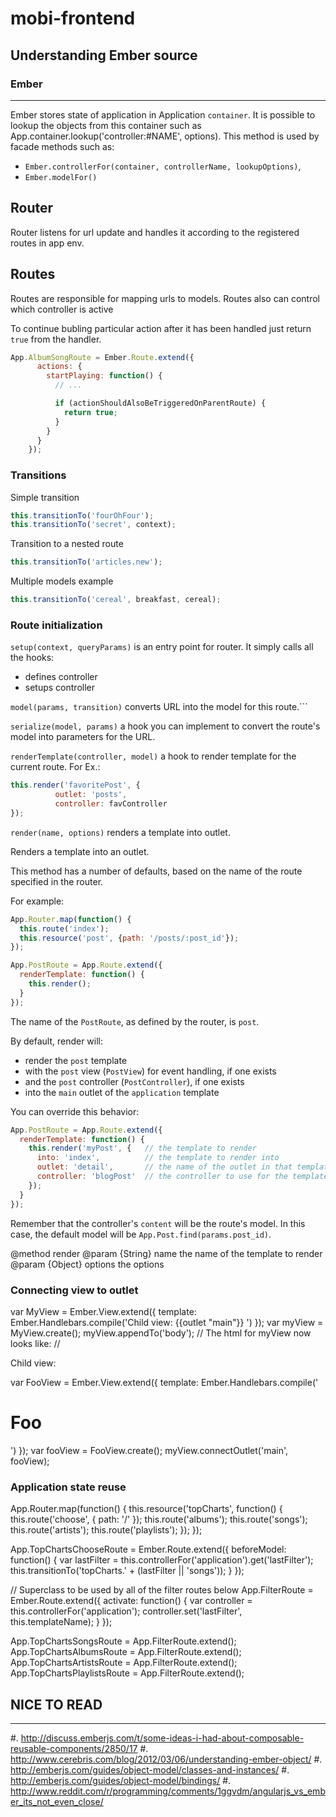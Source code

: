 mobi-frontend
=============

## Understanding Ember source

### Ember
---------

Ember stores state of application in Application `container`. It is possible to lookup the objects from this container such as App.container.lookup('controller:#NAME', options). This method is used by facade methods such as:
* ```Ember.controllerFor(container, controllerName, lookupOptions)```,
* ```Ember.modelFor()```

## Router

Router listens for url update and handles it according to the registered routes in app env.



Routes
------

Routes are responsible for mapping urls to models. Routes also can control which controller is active

To continue bubling particular action after it has been handled just return `true` from the handler.
```js
App.AlbumSongRoute = Ember.Route.extend({
      actions: {
        startPlaying: function() {
          // ...

          if (actionShouldAlsoBeTriggeredOnParentRoute) {
            return true;
          }
        }
      }
    });
```

### Transitions

Simple transition

```javascript
this.transitionTo('fourOhFour');
this.transitionTo('secret', context);
```

Transition to a nested route

```javascript
this.transitionTo('articles.new');
```

Multiple models example

```javascript
this.transitionTo('cereal', breakfast, cereal);
```

### Route initialization

```setup(context, queryParams)``` is an entry point for router. It simply calls all the hooks:
* defines controller
* setups controller

```model(params, transition)``` converts URL into the model for this route.```

```serialize(model, params)``` a hook you can implement to convert the route's model into parameters for the URL.

```renderTemplate(controller, model)``` a hook to render template for the current route. For Ex.:

```javascript
this.render('favoritePost', {
          outlet: 'posts',
          controller: favController
});
```

```render(name, options)``` renders a template into outlet.

Renders a template into an outlet.

This method has a number of defaults, based on the name of the route specified in the router.

For example:

```js
App.Router.map(function() {
  this.route('index');
  this.resource('post', {path: '/posts/:post_id'});
});

App.PostRoute = App.Route.extend({
  renderTemplate: function() {
    this.render();
  }
});
```

The name of the `PostRoute`, as defined by the router, is `post`.

By default, render will:

* render the `post` template
* with the `post` view (`PostView`) for event handling, if one exists
* and the `post` controller (`PostController`), if one exists
* into the `main` outlet of the `application` template

You can override this behavior:

```js
App.PostRoute = App.Route.extend({
  renderTemplate: function() {
    this.render('myPost', {   // the template to render
      into: 'index',          // the template to render into
      outlet: 'detail',       // the name of the outlet in that template
      controller: 'blogPost'  // the controller to use for the template
    });
  }
});
```

Remember that the controller's `content` will be the route's model. In
this case, the default model will be `App.Post.find(params.post_id)`.

@method render
@param {String} name the name of the template to render
@param {Object} options the options

### Connecting view to outlet

var MyView = Ember.View.extend({
  template: Ember.Handlebars.compile('Child view: {{outlet "main"}} ')
});
var myView = MyView.create();
myView.appendTo('body');
// The html for myView now looks like:
// <div id="ember228" class="ember-view">Child view: </div>

var FooView = Ember.View.extend({
  template: Ember.Handlebars.compile('<h1>Foo</h1> ')
});
var fooView = FooView.create();
myView.connectOutlet('main', fooView);



### Application state reuse

App.Router.map(function() {
  this.resource('topCharts', function() {
    this.route('choose', { path: '/' });
    this.route('albums');
    this.route('songs');
    this.route('artists');
    this.route('playlists');
  });
});

App.TopChartsChooseRoute = Ember.Route.extend({
  beforeModel: function() {
    var lastFilter = this.controllerFor('application').get('lastFilter');
    this.transitionTo('topCharts.' + (lastFilter || 'songs'));
  }
});

// Superclass to be used by all of the filter routes below
App.FilterRoute = Ember.Route.extend({
  activate: function() {
    var controller = this.controllerFor('application');
    controller.set('lastFilter', this.templateName);
  }
});

App.TopChartsSongsRoute = App.FilterRoute.extend();
App.TopChartsAlbumsRoute = App.FilterRoute.extend();
App.TopChartsArtistsRoute = App.FilterRoute.extend();
App.TopChartsPlaylistsRoute = App.FilterRoute.extend();


NICE TO READ
------------
------------

#. http://discuss.emberjs.com/t/some-ideas-i-had-about-composable-reusable-components/2850/17
#. http://www.cerebris.com/blog/2012/03/06/understanding-ember-object/
#. http://emberjs.com/guides/object-model/classes-and-instances/
#. http://emberjs.com/guides/object-model/bindings/
#. http://www.reddit.com/r/programming/comments/1ggvdm/angularjs_vs_ember_its_not_even_close/
